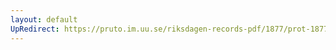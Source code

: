 ```yaml
---
layout: default
UpRedirect: https://pruto.im.uu.se/riksdagen-records-pdf/1877/prot-1877--fk--022/prot-1877--fk--022_048.pdf
---
```

